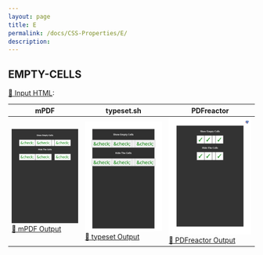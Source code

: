 ```yaml
---
layout: page
title: E
permalink: /docs/CSS-Properties/E/
description: 
---
```




## EMPTY-CELLS

[📄 Input HTML](/html/CSS%20Properties/E/empty-cells.html):

| mPDF | typeset.sh | PDFreactor |
|---------|---------|---------|
| ![mPDF Preview](mpdf__html_CSS_Properties_E_empty-cells.html.png) [📕 mPDF Output](mpdf__html_CSS_Properties_E_empty-cells.html.pdf) | ![typeset Preview](typeset__html_CSS_Properties_E_empty-cells.html.png) [📕 typeset Output](typeset__html_CSS_Properties_E_empty-cells.html.pdf) | ![PDFreactor Preview](pdfreactor__html_CSS_Properties_E_empty-cells.html.png) [📕 PDFreactor Output](pdfreactor__html_CSS_Properties_E_empty-cells.html.pdf)


